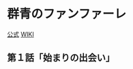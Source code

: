 # 群青のファンファーレ

[公式](https://fanfare-anime.com/) 
[WIKI](https://ja.wikipedia.org/wiki/%E7%BE%A4%E9%9D%92%E3%81%AE%E3%83%95%E3%82%A1%E3%83%B3%E3%83%95%E3%82%A1%E3%83%BC%E3%83%AC) 

## 第１話「始まりの出会い」
